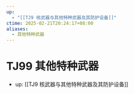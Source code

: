 ```yaml
---
up:
  - "[[TJ9 核武器与其他特种武器及其防护设备]]"
ctime: 2025-02-21T20:24:17+08:00
aliases:
  - 其他特种武器
---
```


# TJ99 其他特种武器

- up: [[TJ9 核武器与其他特种武器及其防护设备]]
